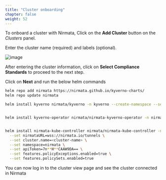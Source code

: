 ```yaml
---
title: "Cluster onboarding" 
chapter: false
weight: 52 
---
```


To onboard a cluster with Nirmata,
 Click on the **Add Cluster** button on the *Clusters* panel.


Enter the cluster name (required) and labels (optional).

![image](/images/add_cluster_1.png)

After entering the cluster information, click on **Select Compliance Standards** to proceed to the next step.

Click on **Next** and run the below helm commands 

```bash
helm repo add nirmata https://nirmata.github.io/kyverno-charts/
helm repo update nirmata

```

```bash
helm install kyverno nirmata/kyverno -n kyverno --create-namespace --set features.policyExceptions.namespace="kyverno" --set features.policyExceptions.enabled=true --set admissionController.replicas=3 --version 3.3.9


helm install kyverno-operator nirmata/nirmata-kyverno-operator -n nirmata-system --create-namespace --devel --set enablePolicyset=true --version v0.5.8 --set "policies.policySets=[]"


helm install nirmata-kube-controller nirmata/nirmata-kube-controller -n nirmata --create-namespace \
  --set nirmataURL=wss://nirmata.io/tunnels \
  --set cluster.name=<cluster-name> \
  --set namespace=nirmata \
  --set apiToken=7n**H**CAAW9DA== \
  --set features.policyExceptions.enabled=true \
  --set features.policySets.enabled=true

```
  
You can now log in to the cluster view page and see the cluster connected in Nirmata 

